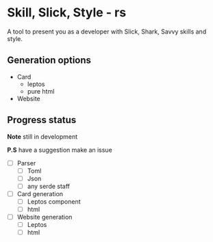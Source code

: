 # Skill, Slick, Style - rs
A tool to present you as a developer with Slick, Shark, Savvy skills and style.
## Generation options
- Card
  - leptos
  - pure html
- Website
## Progress status
**Note** still in development

**P.S** have a suggestion make an issue

- [ ] Parser
  - [ ] Toml
  - [ ] Json
  - [ ] any serde staff
- [ ] Card generation
  - [ ] Leptos component
  - [ ] html
- [ ] Website generation
  - [ ] Leptos
  - [ ] html
